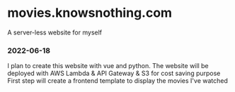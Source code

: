 # movies.knowsnothing.com
A server-less website for myself

### 2022-06-18
I plan to create this website with vue and python.
The website will be deployed with AWS Lambda & API Gateway & S3 for cost saving purpose
First step will create a frontend template to display the movies I've watched
